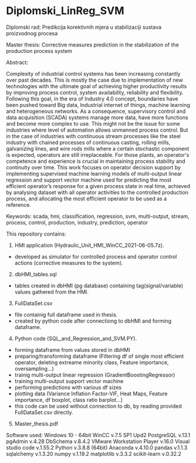 # Diplomski_LinReg_SVM
Diplomski rad: Predikcija korektivnih mjera u stabilizaciji sustava proizvodnog procesa

Master thesis: Corrective measures prediction in the stabilization of the production process system

Abstract:

Complexity of industrial control systems has been increasing constantly over past decades. This is mostly the case due to implementation of new technologies with the ultimate goal of achieving higher productivity results by improving process control, system availability, reliability and flexibility. Following this goal, in the era of Industry 4.0 concept, boundaries have been pushed toward Big data, Industrial internet of things, machine learning and heterogeneous networks. As a consequence, supervisory control and data acquisition (SCADA) systems manage more data, have more functions and  become more complex to use. This might not be the issue for some industries where level of automation allows unmanned process control. But in the case of industries with continuous stream processes like the steel industry with chained processes of continuous casting, rolling mills, galvanizing lines, and wire rods mills where a certain stochastic component is expected, operators are still irreplaceable. For those plants, an operator's competence and experience is crucial in maintaining process stability and continuity over time. This work focuses on operator decision support by implementing supervised machine learning models of multi-output linear regression and support vector machine used for predicting the most efficient operator’s response for a given process state in real time, achieved by analysing dataset with all operator activities to the controlled production process, and allocating the most efficient operator to be used as a reference.

Keywords: scada, hmi, classification, regression, svm, multi-output, stream, process, control, production, industry, prediction, operator

This repository contains:
1. HMI application (Hydraulic_Unit_HMI_WinCC_2021-06-05.7z).
  - developed as simulator for controlled process and operator control actions (corrective measures to the system).
2. dbHMI_tables.sql
  - tables created in dbHMI (pg database) containing tag(signal/variable) values gathered from the HMI.
3. FullDataSet.csv
  - file containig full dataframe used in thesis.
  - created by python code after connectiong to dbHMI and forming dataframe.   
4. Python code (SQL_and_Regression_and_SVM.PY).
  - forming dataframe from values stored in dbHMI
  - preparing/transforming dataframe 
    (Filtering df of single most efficient operator, deleting extreame minority class, Feature importance, oversampling...)
  - trainig multi-output linear regression (GradientBoostingRegressor)
  - training multi-output support vector machine
  - performing predictions with various df sizes
  - plotting data 
    (Variance Inflation Factor-VIF, Heat Maps, Feature importance, df boxplot, class ratio barplot...)
  - this code can be used without connection to db, by reading provided FullDataSet.csv directly.
 5. Master_thesis.pdf
    
Software used:
Windows	10 - 64bit
WinCC	v.7.5 SP1 Upd2
PostgreSQL	v.13.1
pgAdmin v.4.28
DbSchema v.8.4.2
VMware Workstation Player	v.16.0
Visual studio code v.1.55.2
Python v.3.8.8 (64bit)
Anaconda v.4.10.0
pandas v.1.1.3
sqlalchemy v.1.3.20
numpy v.1.19.2
matplotlib v.3.3.2
scikit-learn v.0.32.2


